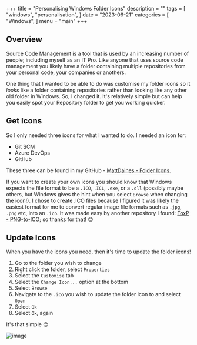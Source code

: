 +++
title = "Personalising Windows Folder Icons"
description = ""
tags = [
    "windows",
    "personalisation",
]
date = "2023-06-21"
categories = [
    "Windows",
]
menu = "main"
+++

## Overview

Source Code Management is a tool that is used by an increasing number of people; including myself as an IT Pro. Like anyone that uses source code management you likely have a folder containing multiple repositories from your personal code, your companies or anothers.

One thing that I wanted to be able to do was customise my folder icons so it _looks_ like a folder containing repositories rather than looking like any other old folder in Windows. So, I changed it. It's relatively simple but can help you easily spot your Repository folder to get you working quicker.

## Get Icons

So I only needed three icons for what I wanted to do. I needed an icon for:

- Git SCM
- Azure DevOps
- GitHub

These three can be found in my GitHub - [MattDaines - Folder Icons](https:\\github.com\MattDaines\Folder-Icons).

If you want to create your own icons you should know that Windows expects the file format to be a `.ICO`, `.ICL`, `.exe`, or a `.dll` (possibly maybe others, but Windows gives the hint when you select `Browse` when changing the icon!). I chose to create .ICO files because I figured it was likely the easiest format for me to convert regular image file formats such as `.jpg`, `.png` etc, into an `.ico`. It was made easy by another repository I found: [FoxP - PNG-to-ICO](https:\\github.com\FoxP\PNG-to-ICO); so thanks for that! 😊

## Update Icons

When you have the icons you need, then it's time to update the folder icons!

1) Go to the folder you wish to change
2) Right click the folder, select `Properties`
3) Select the `Customise` tab
4) Select the `Change Icon...` option at the bottom
5) Select `Browse`
6) Navigate to the `.ico` you wish to update the folder icon to and select `Open`
7) Select `Ok`
8) Select `Ok`, again

It's that simple 😊

![image](imgs/file-explorer-after.png)

